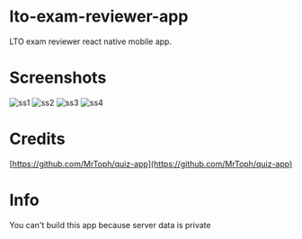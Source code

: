 # lto-exam-reviewer-app
LTO exam reviewer react native mobile app.

# Screenshots
![ss1](https://raw.githubusercontent.com/zerdnem/lto-exam-reviewer/master/ss/01.png)
![ss2](https://raw.githubusercontent.com/zerdnem/lto-exam-reviewer/master/ss/02.png)
![ss3](https://raw.githubusercontent.com/zerdnem/lto-exam-reviewer/master/ss/03.png)
![ss4](https://raw.githubusercontent.com/zerdnem/lto-exam-reviewer/master/ss/04.png)

# Credits
[https://github.com/MrToph/quiz-app](https://github.com/MrToph/quiz-app)

# Info
You can't build this app because server data is private
